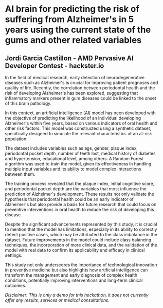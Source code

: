 # AI brain for predicting the risk of suffering from Alzheimer's in 5 years using the current state of the gums and other related variables

## Jordi Garcia Castillon - AMD Pervasive AI Developer Contest - hackster.io

In the field of medical research, early detection of neurodegenerative diseases such as Alzheimer's is crucial for improving patient prognoses and quality of life. Recently, the correlation between periodontal health and the risk of developing Alzheimer's has been explored, suggesting that inflammatory markers present in gum diseases could be linked to the onset of this brain pathology.

In this context, an artificial intelligence (AI) model has been developed with the objective of predicting the likelihood of an individual developing Alzheimer's within five years, based on various indicators of oral health and other risk factors. This model was constructed using a synthetic dataset, specifically designed to simulate the relevant characteristics of an at-risk population.

The dataset includes variables such as age, gender, plaque index, periodontal pocket depth, number of teeth lost, medical history of diabetes and hypertension, educational level, among others. A Random Forest algorithm was used to train the model, given its effectiveness in handling multiple input variables and its ability to model complex interactions between them.

The training process revealed that the plaque index, initial cognitive score, and periodontal pocket depth are the variables that most influence the prediction of Alzheimer's development. These results not only validate the hypothesis that periodontal health could be an early indicator of Alzheimer's but also provide a basis for future research that could focus on preventive interventions in oral health to reduce the risk of developing this disease.

Despite the significant advancements represented by this study, it is crucial to mention that the model has limitations, especially in its ability to correctly detect positive cases, which may be attributed to the class imbalance in the dataset. Future improvements in the model could include class balancing techniques, the incorporation of more clinical data, and the validation of the model with real data to confirm its applicability and efficacy in clinical settings.

This study not only underscores the importance of technological innovation in preventive medicine but also highlights how artificial intelligence can transform the management and early diagnosis of complex health conditions, potentially improving interventions and long-term clinical outcomes.

*Disclaimer: This is only a demo for this hackathon, it does not currently offer any results, services or medical consultations.*
